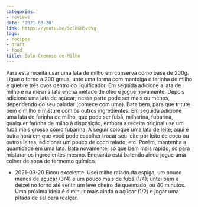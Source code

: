 ```yaml
---
categories:
- reviews
date: '2021-03-20'
link: https://youtu.be/5cEKGHSv0Vg
tags:
- recipes
- draft
- food
title: Bolo Cremoso de Milho
---
```


Para esta receita usar uma lata de milho em conserva como base de 200g. Ligue o forno a 200 graus, unte uma forma com manteiga e farinha de milho e quebre três ovos dentro do liquificador. Em seguida adicione a lata de milho e na mesma lata encha metade de óleo e jogue novamente. Depois adicione uma lata de açúcar; nessa parte pode ser mais ou menos, dependendo do seu paladar (comece com uma). Bata bem, para que triture bem o milho e misture com os outros ingredientes. Em seguida adicione uma lata de farinha de milho, que pode ser fubá, milharina, fubarina, qualquer farinha de milho à disposição, embora a receita original use um fubá mais grosso como fubarina. A seguir coloque uma lata de leite; aqui é outra hora em que você pode escolher trocar seu leite por leite de coco ou outros leites, adicionar um pouco de coco ralado, etc. Porém, mantenha a quantidade em uma lata. Bata novamente, só que bem mais rápido, só para misturar os ingredientes mesmo. Enquanto está batendo ainda jogue uma colher de sopa de fermento químico.

 - 2021-03-20 Ficou excelente. Usei milho ralado da espiga, um pouco menos de açúcar (3/4) e um pouco mais de fubá (1/4); untei bem e deixei no forno até sentir um leve cheiro de queimado, ou 40 minutos. Uma próxima ideia é diminuir mais ainda o açúcar (1/2) e jogar uma pitada de sal para realçar.